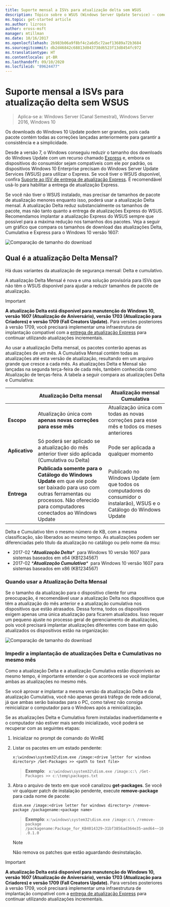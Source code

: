 ```yaml
---
title: Suporte mensal a ISVs para atualização delta sem WSUS
description: Tópico sobre o WSUS (Windows Server Update Service) – como ISVs (fornecedores independentes de software) podem usar temporariamente a atualização Delta mensal, em vez da entrega de atualizações do WSUS Express para reduzir o tamanho do pacote
ms.topic: get-started article
ms.author: lizross
author: eross-msft
manager: mtillman
ms.date: 10/16/2017
ms.openlocfilehash: 2b983b06a9f8bf4c2a6d5c72aef13689a72b3684
ms.sourcegitcommit: db2d46842c68813d043738d6523f13d8454fc972
ms.translationtype: HT
ms.contentlocale: pt-BR
ms.lasthandoff: 09/10/2020
ms.locfileid: "89624477"
---
```

# <a name="monthly-delta-update-isv-support-without-wsus"></a>Suporte mensal a ISVs para atualização delta sem WSUS

>Aplica-se a: Windows Server (Canal Semestral), Windows Server 2016, Windows 10

Os downloads do Windows 10 Update podem ser grandes, pois cada pacote contém todas as correções lançadas anteriormente para garantir a consistência e a simplicidade.

Desde a versão 7, o Windows conseguiu reduzir o tamanho dos downloads do Windows Update com um recurso chamado [Express](/previous-versions/windows/it-pro/windows-server-2008-R2-and-2008/cc708456(v=ws.10)#Anchor_2) e, embora os dispositivos do consumidor sejam compatíveis com ele por padrão, os dispositivos Windows 10 Enterprise precisam do Windows Server Update Services (WSUS) para utilizar o Express. Se você tiver o WSUS disponível, confira [Suporte ao ISV de entrega de atualização Express](express-update-delivery-ISV-support.md). É recomendável usá-lo para habilitar a entrega de atualização Express.

Se você não tiver o WSUS instalado, mas precisar de tamanhos de pacote de atualização menores enquanto isso, poderá usar a atualização Delta mensal. A atualização Delta reduz substancialmente os tamanhos de pacote, mas não tanto quanto a entrega de atualizações Express do WSUS. Recomendamos implantar a atualização Express do WSUS sempre que possível para a máxima redução nos tamanhos dos pacotes. Veja a seguir um gráfico que compara os tamanhos de download das atualizações Delta, Cumulativa e Express para o Windows 10 versão 1607:

![Comparação de tamanho do download](../../media/express-update-delivery-isv-support/delta-1.png)

## <a name="what-is-monthly-delta-update"></a>Qual é a atualização Delta Mensal?

Há duas variantes da atualização de segurança mensal: Delta e cumulativo.

A atualização Delta Mensal é nova e uma solução provisória para ISVs que não têm o WSUS disponível para ajudar a reduzir tamanhos de pacote de atualização.

>[!IMPORTANT]
>**A atualização Delta está disponível para manutenção do Windows 10, versão 1607 (Atualização de Aniversário), versão 1703 (Atualização para Criadores) e versão 1709 (Fall Creators Update).** Para versões posteriores à versão 1709, você precisará implementar uma infraestrutura de implantação compatível com a [entrega de atualização Express](express-update-delivery-ISV-support.md) para continuar utilizando atualizações incrementais.

Ao usar a atualização Delta mensal, os pacotes conterão apenas as atualizações de um mês. A Cumulativa Mensal contém todas as atualizações até esta versão de atualização, resultando em um arquivo grande que cresce a cada mês. As atualizações Delta e Mensal são lançadas na segunda terça-feira de cada mês, também conhecida como Atualização de terças-feira. A tabela a seguir compara as atualizações Delta e Cumulativa:

|                    | Atualização **Delta** mensal                                                                                                                                                                                                       | Atualização mensal **Cumulativa**                                                                                                                                                                                             |
|--------------------|--------------------------------------------------------------------------------------------------------------------------------------------------------------------------------------------------------------------------------|---------------------------------------------------------------------------------------------------------------------------------------------------------------------------------------------------------------------------|
| **Escopo**          | Atualização única com **apenas novas correções para esse mês**                                                                                                                                                                           | Atualização única com todas as novas correções para esse mês e todos os meses anteriores                                                                                                                                                   |
| **Aplicativo**    | Só poderá ser aplicado se a atualização do mês anterior tiver sido aplicada (Cumulativa ou Delta)                                                                                                                                           | Pode ser aplicada a qualquer momento                                                                                                                                                                                                |
| **Entrega**       | **Publicada somente para o Catálogo do Windows Update** em que ele pode ser baixado para uso com outras ferramentas ou processos. Não oferecido para computadores conectados ao Windows Update                                                         | Publicado no Windows Update (em que todos os computadores do consumidor o instalarão), WSUS e o Catálogo do Windows Update                                                                                                                |

Delta e Cumulativo têm o mesmo número de KB, com a mesma classificação, são liberados ao mesmo tempo. As atualizações podem ser diferenciadas pelo título da atualização no catálogo ou pelo nome da msu:

- 2017-02 *\***Atualização Delta**\**  para Windows 10 versão 1607 para sistemas baseados em x64 (KB1234567)
- 2017-02 *\***Atualização Cumulativa**\**  para Windows 10 versão 1607 para sistemas baseados em x86 (KB1234567)

### <a name="when-to-use-monthly-delta-update"></a>Quando usar a Atualização Delta Mensal

Se o tamanho da atualização para o dispositivo cliente for uma preocupação, é recomendável usar a atualização Delta nos dispositivos que têm a atualização do mês anterior e a atualização cumulativa nos dispositivos que estão atrasados. Dessa forma, todos os dispositivos exigem apenas uma única atualização para ficarem atualizados. Isso requer um pequeno ajuste no processo geral de gerenciamento de atualizações, pois você precisará implantar atualizações diferentes com base em quão atualizados os dispositivos estão na organização:

![Comparação de tamanho do download](../../media/express-update-delivery-isv-support/delta-2.png)

### <a name="prevent-deployment-of-delta-and-cumulative-updates-in-the-same-month"></a>Impedir a implantação de atualizações Delta e Cumulativas no mesmo mês

Como a atualização Delta e a atualização Cumulativa estão disponíveis ao mesmo tempo, é importante entender o que acontecerá se você implantar ambas as atualizações no mesmo mês.

Se você aprovar e implantar a mesma versão da atualização Delta e da atualização Cumulativa, você não apenas gerará tráfego de rede adicional, já que ambas serão baixadas para o PC, como talvez não consiga reinicializar o computador para o Windows após a reinicialização.

Se as atualizações Delta e Cumulativa forem instaladas inadvertidamente e o computador não estiver mais sendo inicializado, você poderá se recuperar com as seguintes etapas:

1. Inicializar no prompt de comando do WinRE
2. Listar os pacotes em um estado pendente:

    `x:\windows\system32\dism.exe /image:<drive letter for windows directory> /Get-Packages >> <path to text file>`

    > **Exemplo**: ` x:\windows\system32\dism.exe /image:c:\ /Get-Packages >> c:\temp\packages.txt`

3. Abra o arquivo de texto em que você canalizou **get-packages**. Se você vir qualquer patch de instalação pendente, execute **remove-package** para cada nome de pacote:

   `dism.exe /image:<drive letter for windows directory> /remove-package /packagename:<package name>`

    > **Exemplo**: `x:\windows\system32\dism.exe /image:c:\ /remove-package /packagename:Package_for_KB4014329~31bf3856ad364e35~amd64~~10.0.1.0`

    >[!NOTE]
    >Não remova os patches que estão aguardando desinstalação.

>[!IMPORTANT]
>**A atualização Delta está disponível para manutenção do Windows 10, versão 1607 (Atualização de Aniversário), versão 1703 (Atualização para Criadores) e versão 1709 (Fall Creators Update).** Para versões posteriores à versão 1709, você precisará implementar uma infraestrutura de implantação compatível com a [entrega de atualização Express](express-update-delivery-ISV-support.md) para continuar utilizando atualizações incrementais.